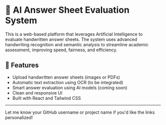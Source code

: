 # 🧠 AI Answer Sheet Evaluation System

This is a web-based platform that leverages Artificial Intelligence to evaluate handwritten answer sheets. The system uses advanced handwriting recognition and semantic analysis to streamline academic assessment, improving speed, fairness, and efficiency.

## 🚀 Features

- Upload handwritten answer sheets (images or PDFs)
- Automatic text extraction using OCR (to be integrated)
- Smart answer evaluation using AI models (coming soon)
- Clean and responsive UI
- Built with React and Tailwind CSS

---

Let me know your GitHub username or project name if you'd like the links personalized!
